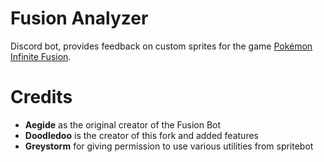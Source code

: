 # Fusion Analyzer

Discord bot, provides feedback on custom sprites for the game [Pokémon Infinite Fusion](https://infinitefusion.fandom.com/wiki/Pok%C3%A9mon_Infinite_Fusion_Wiki).

# Credits

- **Aegide** as the original creator of the Fusion Bot
- **Doodledoo** is the creator of this fork and added features
- **Greystorm** for giving permission to use various utilities from spritebot
